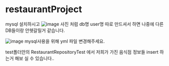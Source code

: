 # restaurantProject

mysql 설치하시고 
![image](https://github.com/AcornGroupStudyProject/restaurantProject/assets/129808014/64473a3e-0f35-463c-9823-60a774323bba)
사진 처럼 db명 user명 따로 만드셔서 하면 나중에 다른 DB들이랑 안헷갈릴거 같습니다.

![image](https://github.com/AcornGroupStudyProject/restaurantProject/assets/129808014/58f13a96-e9e1-43e0-b92a-7c64593600e5)
mysql사용을 위해 yml 파일 변경해주세요.

test폴더안의 RestaurantRepositoryTest 에서 저희가 가진 음식점 정보들 insert 하는거 해보 실 수 있습니다..

